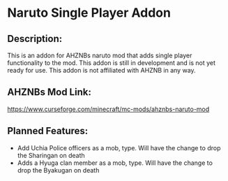 # Naruto Single Player Addon
## Description:
This is an addon for AHZNBs naruto mod that adds single player functionality to the mod. This addon is still in development and is not yet ready for use. This addon is not affiliated with AHZNB in any way.

## AHZNBs Mod Link:
https://www.curseforge.com/minecraft/mc-mods/ahznbs-naruto-mod

## Planned Features:
- Add Uchia Police officers as a mob, type. Will have the change to drop the Sharingan on death
- Adds a Hyuga clan member as a mob, type. Will have the change to drop the Byakugan on death